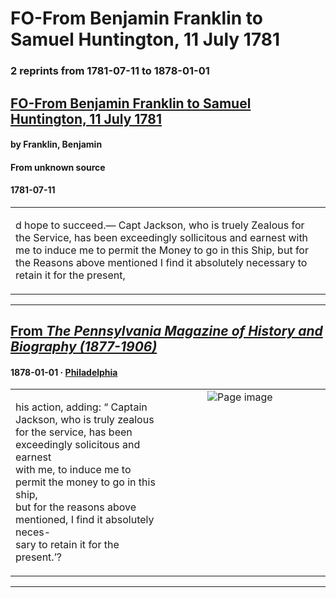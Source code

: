 
# FO-From Benjamin Franklin to Samuel Huntington, 11 July 1781

### 2 reprints from 1781-07-11 to 1878-01-01

## [FO-From Benjamin Franklin to Samuel Huntington, 11 July 1781](https://founders.archives.gov/documents/Franklin/01-35-02-0188)

#### by Franklin, Benjamin

#### From unknown source

#### 1781-07-11

<table style="width: 100%;"><tr><td style="width: 50%">

d hope to succeed.— Capt Jackson, who is truely Zealous for the Service, has been exceedingly sollicitous and earnest with me to induce me to permit the Money to go in this Ship, but for the Reasons above mentioned I find it absolutely necessary to retain it for the present,
</td></tr></table>

---

## [From _The Pennsylvania Magazine of History and Biography (1877-1906)_](https://archive.org/details/sim_pennsylvania-magazine-of-history-and-biography_1878_2_4/page/n7/mode/1up?view=theater)

#### 1878-01-01 &middot; [Philadelphia](http://dbpedia.org/resource/Philadelphia)

<table style="width: 100%;"><tr><td style="width: 50%">

  
  
his action, adding: “ Captain Jackson, who is truly zealous  
for the service, has been exceedingly solicitous and earnest  
with me, to induce me to permit the money to go in this ship,  
but for the reasons above mentioned, I find it absolutely neces-  
sary to retain it for the present.’?
</td><td style="width: 50%; max-height: 75%; margin: auto; display: block;">
<img alt="Page image" src="https://iiif.archive.org/iiif/sim_pennsylvania-magazine-of-history-and-biography_1878_2_4&#0036;7/pct:26.071429,17.773438,53.611111,8.231027/600,/0/default.jpg"/>
</td>
</tr></table>

---

